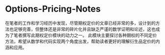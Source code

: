 # Options-Pricing-Notes
在笔者的工作和学习经历中发现，尽管期权定价的文章已经非常的多，设计到的方法也足够完善，但整体还是非常的碎片化并且缺乏严谨的数学证明和论述，这也成为了笔者撰写此期权定价模块的动力之一。
此模块主要探讨各种期权的不同定价方法，希望从数学和代码实现两个角度出发，帮助读者更好的理解衍生品定价的内涵和应用。
